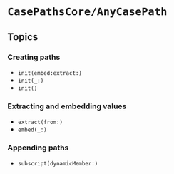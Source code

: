 # ``CasePathsCore/AnyCasePath``

## Topics

### Creating paths

- ``init(embed:extract:)``
- ``init(_:)``
- ``init()``

### Extracting and embedding values

- ``extract(from:)``
- ``embed(_:)``

### Appending paths

- ``subscript(dynamicMember:)``
